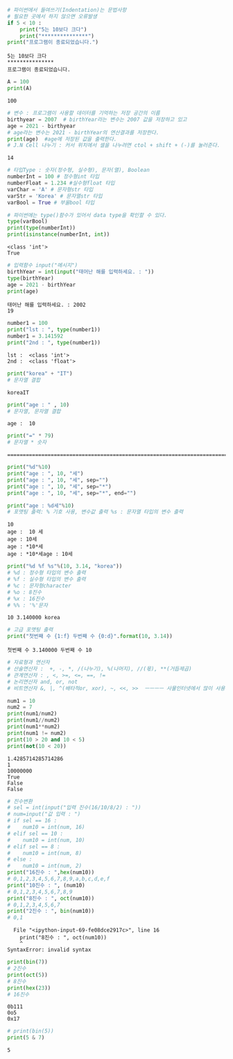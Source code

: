 ```python
# 파이썬에서 들여쓰기(Indentation)는 문법사항
# 필요한 곳에서 하지 않으면 오류발생
if 5 < 10 : 
    print("5는 10보다 크다")
    print("***************")
print("프로그램이 종료되었습니다.")
```

    5는 10보다 크다
    ***************
    프로그램이 종료되었습니다.
    


```python
A = 100
print(A)
```

    100
    


```python
# 변수 : 프로그램이 사용할 데이터를 기억하는 저장 공간의 이름
birthyear = 2007  # birthYear라는 변수는 2007 값을 저장하고 있고
age = 2021 - birthyear
# age라는 변수는 2021 - birthYear의 연산결과를 저장한다.
print(age)  #age에 저장된 값을 출력한다.
# J.N Cell 나누기 : 커서 위치에서 셀을 나누려면 ctol + shift + (-)를 눌러준다.
```

    14
    


```python
# 타입Type : 숫자(정수형, 실수형), 문자(열), Boolean
numberInt = 100 # 정수형int 타입
numberFloat = 1.234 #실수형float 타입
varChar = 'A' # 문자형str 타입
varStr = 'Korea' # 문자열str 타입
varBool = True # 부울bool 타입

```


```python
# 파이썬에는 type()함수가 있어서 data type을 확인할 수 있다.
type(varBool)
print(type(numberInt))
print(isinstance(numberInt, int))
```

    <class 'int'>
    True
    


```python
# 입력함수 input("메시지")
birthYear = int(input("태어난 해를 입력하세요. : "))
type(birthYear)
age = 2021 - birthYear
print(age)
```

    태어난 해를 입력하세요. : 2002
    19
    


```python
number1 = 100
print("lst : ", type(number1))
number1 = 3.141592
print("2nd : ", type(number1))
```

    lst :  <class 'int'>
    2nd :  <class 'float'>
    


```python
print("korea" + "IT")
# 문자열 결합
```

    koreaIT
    


```python
print("age : " , 10)
# 문자열, 문자열 결합
```

    age :  10
    


```python
print("=" * 79)
# 문자열 * 숫자
```

    ===============================================================================
    


```python
print("%d"%10)
print("age : ", 10, "세")
print("age : ", 10, "세", sep="")
print("age : ", 10, "세", sep="*")
print("age : ", 10, "세", sep="*", end="")

print("age : %d세"%10)
# 포맷팅 출력: % 기호 사용, 변수값 출력 %s : 문자열 타입의 변수 출력
```

    10
    age :  10 세
    age : 10세
    age : *10*세
    age : *10*세age : 10세
    


```python
print("%d %f %s"%(10, 3.14, "korea"))
# %d : 정수형 타입의 변수 출력
# %f : 실수형 타입의 변수 출력
# %c : 문자형character
# %o : 8진수
# %x : 16진수
# %% : '%'문자
```

    10 3.140000 korea
    


```python
# 고급 포맷팅 출력
print("첫번째 수 {1:f} 두번째 수 {0:d}".format(10, 3.14))
```

    첫번째 수 3.140000 두번째 수 10
    


```python
# 자료형과 연산자
# 산술연산자 :  +, -, *, /(나누기), %(나머지), //(몫), **(거듭제곱)
# 관계연산자 : , <, >=, <=, ==, !=
# 논리연산자 and, or, not
# 비트연산자 &, |, ^(배타적or, xor), ~, <<, >>  ㅡㅡㅡㅡ 사물인터넷에서 많이 사용!!!!!

num1 = 10
num2 = 7
print(num1/num2)
print(num1//num2)
print(num1**num2)
print(num1 != num2)
print(10 > 20 and 10 < 5)
print(not(10 < 20))

```

    1.4285714285714286
    1
    10000000
    True
    False
    False
    


```python
# 진수변환
# sel = int(input("입력 진수(16/10/8/2) : "))
# num=input("값 입력 : ")
# if sel == 16 :
#    num10 = int(num, 16)  
# elif sel == 10 :
#    num10 = int(num, 10)
# elif sel == 8 :
#    num10 = int(num, 8)
# else :
#    num10 = int(num, 2)
print("16진수 : ",hex(num10))
# 0,1,2,3,4,5,6,7,8,9,a,b,c,d,e,f
print("10진수 : ", (num10)
# 0,1,2,3,4,5,6,7,8,9
print("8진수 : ", oct(num10))
# 0,1,2,3,4,5,6,7
print("2진수 : ", bin(num10))
# 0,1
```


      File "<ipython-input-69-fe08dce2917c>", line 16
        print("8진수 : ", oct(num10))
        ^
    SyntaxError: invalid syntax
    



```python
print(bin(7))
# 2진수
print(oct(5))
# 8진수
print(hex(23))
# 16진수
```

    0b111
    0o5
    0x17
    


```python
# print(bin(5))
print(5 & 7)
```

    5
    


```python

```
